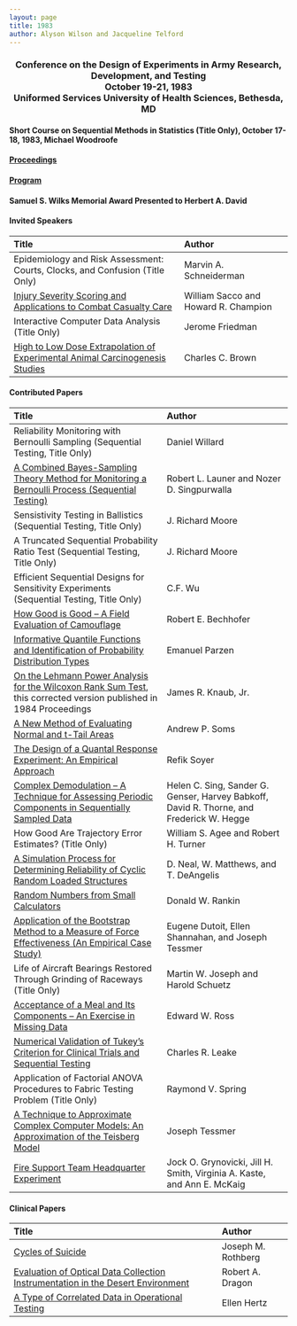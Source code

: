 ```yaml
---
layout: page
title: 1983
author: Alyson Wilson and Jacqueline Telford
---
```

<div align="center"><h3>Conference on the Design of Experiments in Army Research, Development, and Testing<br>
October 19-21, 1983<br>
Uniformed Services University of Health Sciences, Bethesda, MD</h3></div>


#### Short Course on Sequential Methods in Statistics (Title Only), October 17-18, 1983, Michael Woodroofe

#### [Proceedings](https://alysongwilson.github.io/ACAS/DOE4/DOE29.pdf#page=2)

#### [Program](https://alysongwilson.github.io/ACAS/DOE4/DOE29.pdf#page=22)

#### Samuel S. Wilks Memorial Award Presented to Herbert A. David


#### Invited Speakers

| Title | Author |
| :--- | :--- |
| Epidemiology and Risk Assessment: Courts, Clocks, and Confusion (Title Only) | Marvin A. Schneiderman |
| [Injury Severity Scoring and Applications to Combat Casualty Care](https://alysongwilson.github.io/ACAS/DOE4/DOE29.pdf#page=28) | William Sacco and Howard R. Champion |
| Interactive Computer Data Analysis (Title Only) | Jerome Friedman |
| [High to Low Dose Extrapolation of Experimental Animal Carcinogenesis Studies](https://alysongwilson.github.io/ACAS/DOE4/DOE29.pdf#page=356) | Charles C. Brown |


#### Contributed Papers

| Title | Author |
| :--- | :--- |
| Reliability Monitoring with Bernoulli Sampling (Sequential Testing, Title Only) | Daniel Willard |
| [A Combined Bayes-Sampling Theory Method for Monitoring a Bernoulli Process (Sequential Testing)](https://alysongwilson.github.io/ACAS/DOE4/DOE29.pdf#page=50) | Robert L. Launer and Nozer D. Singpurwalla |
| Sensistivity Testing in Ballistics (Sequential Testing, Title Only) | J. Richard Moore |
| A Truncated Sequential Probability Ratio Test (Sequential Testing, Title Only) | J. Richard Moore |
| Efficient Sequential Designs for Sensitivity Experiments (Sequential Testing, Title Only) | C.F. Wu |
| [How Good is Good – A Field Evaluation of Camouflage](https://alysongwilson.github.io/ACAS/DOE4/DOE29.pdf#page=54) | Robert E. Bechhofer |
| [Informative Quantile Functions and Identification of Probability Distribution Types](https://alysongwilson.github.io/ACAS/DOE4/DOE29.pdf#page=124) | Emanuel Parzen |
| [On the Lehmann Power Analysis for the Wilcoxon Rank Sum Test](https://alysongwilson.github.io/ACAS/DOE30/DOE30.pdf#page=472), this corrected version published in 1984 Proceedings | James R. Knaub, Jr. |
| [A New Method of Evaluating Normal and t-Tail Areas](https://alysongwilson.github.io/ACAS/DOE4/DOE29.pdf#page=76) | Andrew P. Soms |
| [The Design of a Quantal Response Experiment: An Empirical Approach](https://alysongwilson.github.io/ACAS/DOE4/DOE29.pdf#page=82) | Refik Soyer |  
| [Complex Demodulation – A Technique for Assessing Periodic Components in Sequentially Sampled Data](https://alysongwilson.github.io/ACAS/DOE4/DOE29.pdf#page=158) | Helen C. Sing, Sander G. Genser, Harvey Babkoff, David R. Thorne, and Frederick W. Hegge |
| How Good Are Trajectory Error Estimates? (Title Only) | William S. Agee and Robert H. Turner |
| [A Simulation Process for Determining Reliability of Cyclic Random Loaded Structures](https://alysongwilson.github.io/ACAS/DOE4/DOE29.pdf#page=204) | D. Neal, W. Matthews, and T. DeAngelis |
| [Random Numbers from Small Calculators](https://alysongwilson.github.io/ACAS/DOE4/DOE29.pdf#page=230) | Donald W. Rankin |
| [Application of the Bootstrap Method to a Measure of Force Effectiveness (An Empirical Case Study)](https://alysongwilson.github.io/ACAS/DOE4/DOE29.pdf#page=246) | Eugene Dutoit, Ellen Shannahan, and Joseph Tessmer |
| Life of Aircraft Bearings Restored Through Grinding of Raceways (Title Only) | Martin W. Joseph and Harold Schuetz |
| [Acceptance of a Meal and Its Components – An Exercise in Missing Data](https://alysongwilson.github.io/ACAS/DOE4/DOE29.pdf#page=262) | Edward W. Ross |
| [Numerical Validation of Tukey’s Criterion for Clinical Trials and Sequential Testing](https://alysongwilson.github.io/ACAS/DOE4/DOE29.pdf#page=286) | Charles R. Leake |
| Application of Factorial ANOVA Procedures to Fabric Testing Problem (Title Only) | Raymond V. Spring |
| [A Technique to Approximate Complex Computer Models: An Approximation of the Teisberg Model](https://alysongwilson.github.io/ACAS/DOE4/DOE29.pdf#page=334) | Joseph Tessmer |
| [Fire Support Team Headquarter Experiment](https://alysongwilson.github.io/ACAS/DOE4/DOE29.pdf#page=290) | Jock O. Grynovicki, Jill H. Smith, Virginia A. Kaste, and Ann E. McKaig |


#### Clinical Papers

| Title | Author |
| :--- | :--- |
| [Cycles of Suicide](https://alysongwilson.github.io/ACAS/DOE4/DOE29.pdf#page=184) | Joseph M. Rothberg |
| [Evaluation of Optical Data Collection Instrumentation in the Desert Environment](https://alysongwilson.github.io/ACAS/DOE4/DOE29.pdf#page=194) | Robert A. Dragon |
| [A Type of Correlated Data in Operational Testing](https://alysongwilson.github.io/ACAS/DOE4/DOE29.pdf#page=200) | Ellen Hertz |
